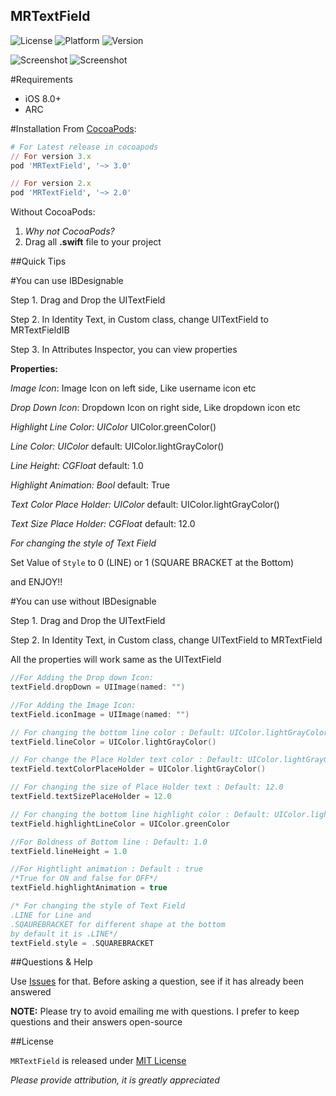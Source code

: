 ## MRTextField

![License](https://img.shields.io/cocoapods/l/MRTextField.svg) 
![Platform](https://img.shields.io/cocoapods/p/MRTextField.svg)
![Version](https://img.shields.io/cocoapods/v/MRTextField.svg)

![Screenshot](https://github.com/mrazam110/MRTextField/blob/master/screenshots/screenshot04.png)
![Screenshot](https://github.com/mrazam110/MRTextField/blob/master/screenshots/screenshot03.png)

#Requirements
* iOS 8.0+
* ARC

#Installation
From [CocoaPods](https://www.cocoapods.org/):

````ruby
# For Latest release in cocoapods
// For version 3.x
pod 'MRTextField', '~> 3.0'

// For version 2.x
pod 'MRTextField', '~> 2.0'
````

Without CocoaPods:

1. *Why not CocoaPods?*
2. Drag all **.swift** file to your project

##Quick Tips

#You can use IBDesignable

Step 1. Drag and Drop the UITextField

Step 2. In Identity Text, in Custom class, change UITextField to MRTextFieldIB

Step 3. In Attributes Inspector, you can view properties

**Properties:**

*Image Icon*: Image Icon on left side, Like username icon etc

*Drop Down Icon*: Dropdown Icon on right side, Like dropdown icon etc

*Highlight Line Color: UIColor* UIColor.greenColor()

*Line Color: UIColor* default: UIColor.lightGrayColor()

*Line Height: CGFloat* default: 1.0

*Highlight Animation: Bool* default: True

*Text Color Place Holder: UIColor* default: UIColor.lightGrayColor()

*Text Size Place Holder: CGFloat* default: 12.0

*For changing the style of Text Field*

Set Value of `Style` to 0 (LINE) or 1 (SQUARE BRACKET at the Bottom)

and ENJOY!!

#You can use without IBDesignable

Step 1. Drag and Drop the UITextField

Step 2. In Identity Text, in Custom class, change UITextField to MRTextField

All the properties will work same as the UITextField
````swift
//For Adding the Drop down Icon:
textField.dropDown = UIImage(named: "")

//For Adding the Image Icon:
textField.iconImage = UIImage(named: "")

// For changing the bottom line color : Default: UIColor.lightGrayColor()
textField.lineColor = UIColor.lightGrayColor()

// For change the Place Holder text color : Default: UIColor.lightGrayColor()
textField.textColorPlaceHolder = UIColor.lightGrayColor()

// For changing the size of Place Holder text : Default: 12.0
textField.textSizePlaceHolder = 12.0

// For changing the bottom line highlight color : Default: UIColor.lightGrayColor()
textField.highlightLineColor = UIColor.greenColor

//For Boldness of Bottom line : Default: 1.0
textField.lineHeight = 1.0

//For Hightlight animation : Default : true
/*True for ON and false for OFF*/
textField.highlightAnimation = true

/* For changing the style of Text Field
.LINE for Line and
.SQAUREBRACKET for different shape at the bottom
by default it is .LINE*/
textField.style = .SQUAREBRACKET
````

##Questions & Help

Use [Issues](https://github.com/mrazam110/MRTextField/issues) for that. Before asking a question, see if it has already been answered

**NOTE:** Please try to avoid emailing me with questions. I prefer to keep questions and their answers open-source

##License

`MRTextField` is released under [MIT License](https://github.com/mrazam110/MRTextField/blob/master/LICENSE)

*Please provide attribution, it is greatly appreciated*
